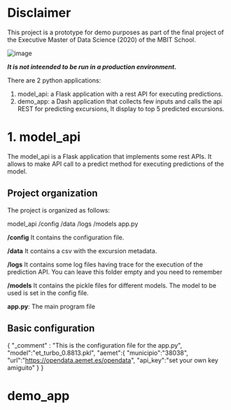 # Disclaimer

This project is a prototype for demo purposes as part of the final project of the Executive Master of Data Science (2020) of the MBIT School. 

![image](https://www.mbitschool.com/wp-content/uploads/2020/08/LOGO.png)


***It is not inteended to be run in a production environment.***

There are 2 python applications:
1. model_api: a Flask application with a rest API for executing predictions.
2. demo_app: a Dash application that collects few inputs and calls the api REST for predicting excursions, It display to top 5 predicted excursions.  



# 1. model_api

The model_api is a Flask application that implements some rest APIs. It allows to make API call to a predict method for executing predictions of the model.

## Project organization
The project is organized as follows:

model_api
  /config
  /data
  /logs
  /models
  app.py

**/config**
It contains the configuration file.

**/data**
It contains a csv with the excursion metadata.

**/logs**
It contains some log files having trace for the execution of the prediction API. You can leave this folder empty and you need to remember 

**/models**
It contains the pickle files for different models. The model to be used is set in the config file.

**app.py**:  The main program file

## Basic configuration

{
    "_comment" : "This is the configuration file for the app.py",
    "model":"et_turbo_0.8813.pkl",
    "aemet":{
        "municipio":"38038",
        "url":"https://opendata.aemet.es/opendata",
        "api_key":"set your own key amiguito"
    }
}


# demo_app

